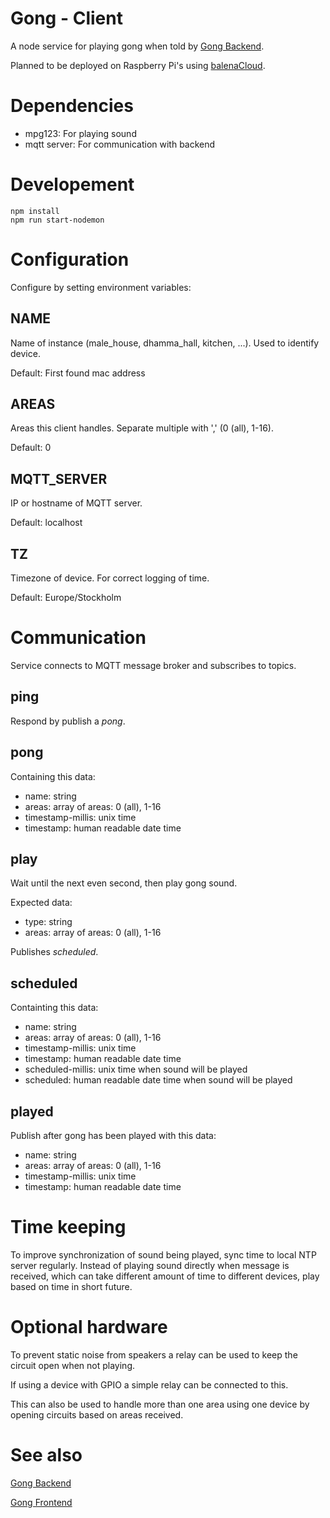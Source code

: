 # Gong - Client

A node service for playing gong when told by [Gong Backend][gong-backend].

Planned to be deployed on Raspberry Pi's using [balenaCloud](https://www.balena.io/cloud/).

# Dependencies

- mpg123: For playing sound
- mqtt server: For communication with backend

# Developement

    npm install
    npm run start-nodemon

# Configuration
Configure by setting environment variables:

## NAME
Name of instance (male_house, dhamma_hall, kitchen, ...). Used to identify device.

Default: First found mac address

## AREAS
Areas this client handles. Separate multiple with ',' (0 (all), 1-16).

Default: 0

## MQTT_SERVER
IP or hostname of MQTT server.

Default: localhost

## TZ
Timezone of device. For correct logging of time.

Default: Europe/Stockholm

# Communication

Service connects to MQTT message broker and subscribes to topics.

## ping
Respond by publish a *pong*.

## pong
Containing this data:

- name: string
- areas: array of areas: 0 (all), 1-16
- timestamp-millis: unix time
- timestamp: human readable date time

## play
Wait until the next even second, then play gong sound.

Expected data:

- type: string
- areas: array of areas: 0 (all), 1-16

Publishes *scheduled*.

## scheduled
Containting this data:

- name: string
- areas: array of areas: 0 (all), 1-16
- timestamp-millis: unix time
- timestamp: human readable date time
- scheduled-millis: unix time when sound will be played
- scheduled: human readable date time when sound will be played

## played
Publish after gong has been played with this data:

- name: string
- areas: array of areas: 0 (all), 1-16
- timestamp-millis: unix time
- timestamp: human readable date time

# Time keeping
To improve synchronization of sound being played, sync time to local NTP server regularly. Instead of playing sound directly when message is received, which can take different amount of time to different devices, play based on time in short future. 

# Optional hardware

To prevent static noise from speakers a relay can be used to keep the circuit open when not playing.

If using a device with GPIO a simple relay can be connected to this.

This can also be used to handle more than one area using one device by opening circuits based on areas received.

# See also

[Gong Backend][gong-backend]

[Gong Frontend][gong-frontend]

[gong-backend]: https://github.com/Dhamma-Sobhana/gong-backend

[gong-frontend]: https://github.com/Dhamma-Sobhana/gong-frontend
